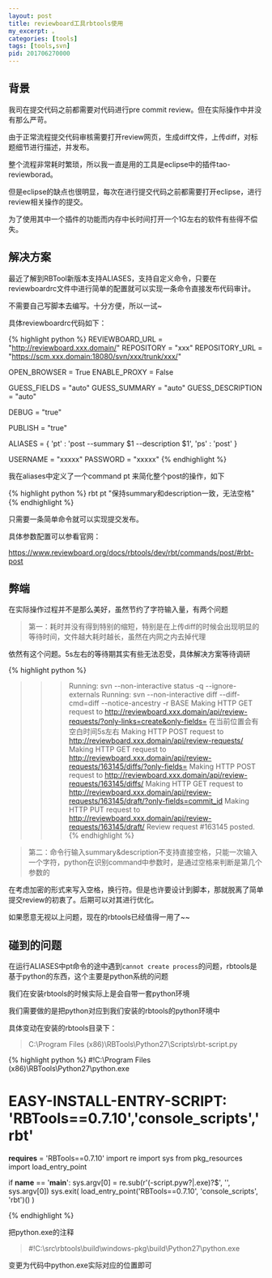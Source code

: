 ```yaml
---
layout: post
title: reviewboard工具rbtools使用
my_excerpt: 。
categories: [tools]
tags: [tools,svn]
pid: 201706270000
---
```


## 背景

我司在提交代码之前都需要对代码进行pre commit review。但在实际操作中并没有那么严苛。

由于正常流程提交代码审核需要打开review网页，生成diff文件，上传diff，对标题细节进行描述，并发布。

整个流程非常耗时繁琐，所以我一直是用的工具是eclipse中的插件tao-reviewborad。

但是eclipse的缺点也很明显，每次在进行提交代码之前都需要打开eclipse，进行review相关操作的提交。

为了使用其中一个插件的功能而内存中长时间打开一个1G左右的软件有些得不偿失。

## 解决方案

最近了解到RBTool新版本支持ALIASES，支持自定义命令，只要在reviewboardrc文件中进行简单的配置就可以实现一条命令直接发布代码审计。

不需要自己写脚本去编写。十分方便，所以一试~

具体reviewboardrc代码如下：

{% highlight  python %}
REVIEWBOARD_URL = "http://reviewboard.xxx.domain/"
REPOSITORY = "xxx"
REPOSITORY_URL = "https://scm.xxx.domain:18080/svn/xxx/trunk/xxx/"

OPEN_BROWSER = True
ENABLE_PROXY = False

GUESS_FIELDS = "auto"
GUESS_SUMMARY = "auto"
GUESS_DESCRIPTION = "auto"

DEBUG = "true"

PUBLISH = "true"

ALIASES = {
    'pt' : 'post --summary $1 --description $1',
    'ps' : 'post'
}

USERNAME = "xxxxx"
PASSWORD = "xxxxx"
{% endhighlight %}

我在aliases中定义了一个command pt 来简化整个post的操作，如下

{% highlight  python %}
rbt pt "保持summary和description一致，无法空格"
{% endhighlight %}

只需要一条简单命令就可以实现提交发布。

具体参数配置可以参看官网：

https://www.reviewboard.org/docs/rbtools/dev/rbt/commands/post/#rbt-post

## 弊端

在实际操作过程并不是那么美好，虽然节约了字符输入量，有两个问题

>第一：耗时并没有得到特别的缩短，特别是在上传diff的时候会出现明显的等待时间，文件越大耗时越长，虽然在内网之内去掉代理

依然有这个问题。5s左右的等待期其实有些无法忍受，具体解决方案等待调研

{% highlight  python %}
>>> Running: svn --non-interactive status -q --ignore-externals
>>> Running: svn --non-interactive diff --diff-cmd=diff --notice-ancestry -r BASE
>>> Making HTTP GET request to http://reviewboard.xxx.domain/api/review-requests/?only-links=create&only-fields=
>>> 在当前位置会有空白时间5s左右
>>> Making HTTP POST request to http://reviewboard.xxx.domain/api/review-requests/
>>> Making HTTP GET request to http://reviewboard.xxx.domain/api/review-requests/163145/diffs/?only-fields=
>>> Making HTTP POST request to http://reviewboard.xxx.domain/api/review-requests/163145/diffs/
>>> Making HTTP GET request to http://reviewboard.xxx.domain/api/review-requests/163145/draft/?only-fields=commit_id
>>> Making HTTP PUT request to http://reviewboard.xxx.domain/api/review-requests/163145/draft/
Review request #163145 posted.
{% endhighlight %}

>第二：命令行输入summary&description不支持直接空格，只能一次输入一个字符，python在识别command中参数时，是通过空格来判断是第几个参数的

在考虑加密的形式来写入空格，换行符。但是也许要设计到脚本，那就脱离了简单提交review的初衷了。后期可以对其进行优化。

如果愿意无视以上问题，现在的rbtools已经值得一用了~~

## 碰到的问题

在运行ALIASES中pt命令的途中遇到`cannot create process`的问题，rbtools是基于python的东西，这个主要是python系统的问题

我们在安装rbtools的时候实际上是会自带一套python环境

我们需要做的是把python对应到我们安装的rbtools的python环境中

具体变动在安装的rbtools目录下：

>C:\Program Files (x86)\RBTools\Python27\Scripts\rbt-script.py

{% highlight  python %}
#!C:\Program Files (x86)\RBTools\Python27\python.exe
# EASY-INSTALL-ENTRY-SCRIPT: 'RBTools==0.7.10','console_scripts','rbt'
__requires__ = 'RBTools==0.7.10'
import re
import sys
from pkg_resources import load_entry_point

if __name__ == '__main__':
    sys.argv[0] = re.sub(r'(-script\.pyw?|\.exe)?$', '', sys.argv[0])
    sys.exit(
        load_entry_point('RBTools==0.7.10', 'console_scripts', 'rbt')()
    )

{% endhighlight %}

把python.exe的注释

>#!C:\src\rbtools\build\windows-pkg\build\Python27\python.exe

变更为代码中python.exe实际对应的位置即可
